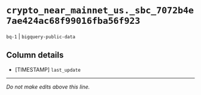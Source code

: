 # `crypto_near_mainnet_us._sbc_7072b4e7ae424ac68f99016fba56f923`
`bq-1` | `bigquery-public-data`

## Column details
* [TIMESTAMP] `last_update`

-------------------------------------------------------------------------------
*Do not make edits above this line.*
